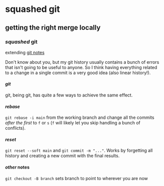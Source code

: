 # squashed git

## getting the right merge locally

### _squashed_ git

extending [git notes](/blog/12019-06-06-notes-git/)

Don't know about you,
but my git history usually contains a bunch of errors
that isn't going to be useful to anyone.
So I think having everything related to a change in a single commit
is a very good idea (also linear history!).

#### _git_

git, being git, has quite a few ways to achieve the same effect.

#### _rebase_

`git rebase -i main` from the working branch
and change all the commits _after the first_
to `f` or `s`
(`f` will likely let you skip handling a bunch of conflicts).

#### _reset_

`git reset --soft main` and `git commit -m "..."`.
Works by forgetting all history and
creating a new commit with the final results.

#### _other_ notes

`git checkout -B branch` sets branch to point to wherever you are now
